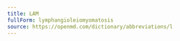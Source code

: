 ```yaml
---
title: LAM
fullForm: lymphangioleiomyomatosis
source: https://openmd.com/dictionary/abbreviations/l
---
```

